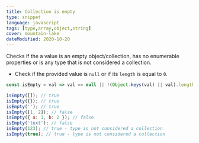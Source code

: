 ```yaml
---
title: Collection is empty
type: snippet
language: javascript
tags: [type,array,object,string]
cover: mountain-lake
dateModified: 2020-10-20
---
```


Checks if the a value is an empty object/collection, has no enumerable properties or is any type that is not considered a collection.

- Check if the provided value is `null` or if its `length` is equal to `0`.

```js
const isEmpty = val => val == null || !(Object.keys(val) || val).length;

isEmpty([]); // true
isEmpty({}); // true
isEmpty(''); // true
isEmpty([1, 2]); // false
isEmpty({ a: 1, b: 2 }); // false
isEmpty('text'); // false
isEmpty(123); // true - type is not considered a collection
isEmpty(true); // true - type is not considered a collection
```
